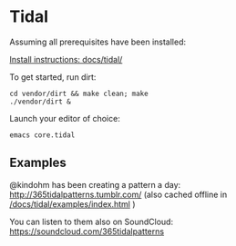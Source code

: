 # Tidal

Assuming all prerequisites have been installed:

[Install instructions: docs/tidal/](/docs/tidal)

To get started, run dirt: 

```
cd vendor/dirt && make clean; make
./vendor/dirt &
```

Launch your editor of choice:

```
emacs core.tidal
```

## Examples

@kindohm has been creating a pattern a day:
http://365tidalpatterns.tumblr.com/ (also cached offline in [/docs/tidal/examples/index.html](/docs/tidal/examples/index.html) )

You can listen to them also on SoundCloud: https://soundcloud.com/365tidalpatterns
